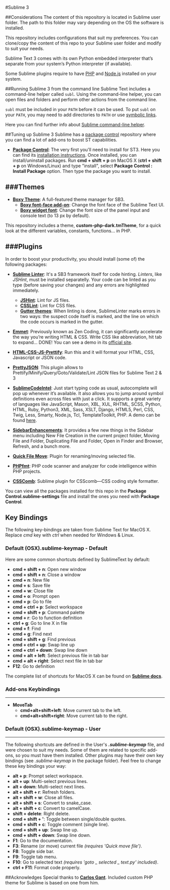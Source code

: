 #Sublime 3

##Considerations
The content of this repository is located in Sublime user folder. The path to this folder may vary depending on the OS the software is installed. 

This repository includes configurations that suit my preferences. You can clone/copy the content of this repo to your Sublime user folder and modify to suit your needs.

Sublime Text 3 comes with its own Python embedded interpreter that’s separate from your system’s Python interpreter (if available).

Some Sublime plugins require to have [PHP](http://php.net/downloads.php) and [Node.js](https://docs.npmjs.com/getting-started/installing-node) installed on your system.


##Running Sublime 3 from the command line
Sublime Text includes a command-line helper called `subl`. Using the command-line helper, you can open files and folders and perform other actions from the command line.

`subl` must be included in your `PATH` before it can be used. To put `subl` on your `PATH`, you may need to add directories to `PATH` or use [symbolic links](http://olivierlacan.com/posts/launch-sublime-text-3-from-the-command-line/).

Here you can find further info about [Sublime command-line helper](http://docs.sublimetext.info/en/latest/command_line/command_line.html).


##Tuning up Sublime 3
Sublime has a [package control](https://packagecontrol.io) repository where you can find a lot of add-ons to boost ST capabilities.

* **[Package Control](https://packagecontrol.io/)**: The very first you'll need to install for ST3. Here you can find its [installation instructions](https://packagecontrol.io/installation). Once installed, you can install/uninstall packages. Run **cmd + shift + p** on MacOS X (**ctrl + shift + p** on Windows/Linux) and type "install", select **Package Control : Install Package** option. Then type the package you want to install.


###Themes
---

* **[Boxy Theme](https://github.com/ihodev/sublime-boxy)**: A full-featured theme manager for SB3.
	* **[Boxy font-face add-on](https://packagecontrol.io/packages/Boxy%20Theme%20Addon%20-%20Font%20Face)**: Change the font face of the Sublime Text UI. 
	* **[Boxy widget font](https://packagecontrol.io/packages/Boxy%20Theme%20Addon%20-%20Widget%20Font%20Size)**: Change the font size of the panel input and console text (to 13 px by default).

This repository includes a theme, **custom-php-dark.tmTheme**, for a quick look at the different variables, constants, functions... in PHP.


###Plugins
---
In order to boost your productivity, you should install (some of) the following packages:

* **[Sublime Linter](https://packagecontrol.io/packages/SublimeLinter)**: It's a SB3 framework itself for code hinting. *Linters*, like *JSHint*, must be installed separatelly. Your code can be linted as you type (before saving your changes) and any errors are highlighted immediately.

	* **[JSHint](https://packagecontrol.io/packages/JSHint)**: Lint for JS files.
	* **[CSSLint](https://github.com/CSSLint/csslint)**: Lint for CSS files.
	* **[Gutter themes](http://www.sublimelinter.com/en/latest/gutter_themes.html)**: When linting is done, SublimeLinter marks errors in two ways: the suspect code itself is marked, and the line on which the code occurs is marked in the gutter.

* **[Emmet](https://packagecontrol.io/packages/Emmet)**: Previously known as Zen Coding, it can significantly accelerate the way you’re writing HTML & CSS. Write CSS like abbreviation, hit tab to expand… DONE! You can see a demo in its [official site](http://emmet.io/).

* **[HTML-CSS-JS-Prettify](https://packagecontrol.io/packages/HTML-CSS-JS%20Prettify)**: Run this and it will format your HTML, CSS, Javascript or JSON code.

* **[PrettyJSON](https://packagecontrol.io/packages/Pretty%20JSON)**: This plugin allows to Prettify/Minify/Query/Goto/Validate/Lint JSON files for Sublime Text 2 & 3

* **[SublimeCodeIntel](https://packagecontrol.io/packages/SublimeCodeIntel)**: Just start typing code as usual, autocomplete will pop up whenever it’s available. It also allows you to jump around symbol definitions even across files with just a click. It supports a great variety of languages like JavaScript, Mason, XBL, XUL, RHTML, SCSS, Python, HTML, Ruby, Python3, XML, Sass, XSLT, Django, HTML5, Perl, CSS, Twig, Less, Smarty, Node.js, Tcl, TemplateToolkit, PHP. A demo can be found [here](http://sublimecodeintel.github.io/SublimeCodeIntel/).

* **[SidebarEnhancements](https://packagecontrol.io/packages/SideBarEnhancements)**: It provides a few new things in the Sidebar menu including New File Creation in the current project folder, Moving File and Folder, Duplicating File and Folder, Open in Finder and Browser, Refresh, and a bunch more.

* **[Quick File Move](https://github.com/wulftone/sublime-text-quick-file-move)**: Plugin for renaming/moving selected file.

* **[PHPfmt](https://github.com/nanch/phpfmt_stable/)**: PHP code scanner and analyzer for code intelligence within PHP projects.

* **[CSSComb](https://github.com/csscomb/sublime-csscomb/)**: Sublime plugin for CSScomb—CSS coding style formatter.

You can view all the packages installed for this repo in the **Package Control.sublime-settings** file and install the ones you need with **Package Control**.


## Key Bindings

The following key-bindings are taken from Sublime Text for MacOS X. Replace *cmd* key with *ctrl* when needed for Windows & Linux.

### Default (OSX).sublime-keymap - Default

Here are some common shortcuts defined by SublimeText by default:

* **cmd + shift + n**: Open new window
* **cmd + shift + n**: Close a window
* **cmd + n**: New file
* **cmd + s**: Save file
* **cmd + w**: Close file
* **cmd + o**: Prompt open
* **cmd + p**: Go to file
* **cmd + ctrl + p**: Select workspace
* **cmd + shift + p**: Command palette
* **cmd + r**: Go to function definition
* **ctrl + g**: Go to line X in file
* **cmd + f**: Find
* **cmd + g**: Find next
* **cmd + shift + g**: Find previous
* **cmd + ctrl + up**: Swap line up
* **cmd + ctrl + down**: Swap line down
* **cmd + alt + left**: Select previous file in tab bar
* **cmd + alt + right**: Select next file in tab bar
* **F12**: Go to definition

The complete list of shortcuts for MacOS X can be found on **[Sublime docs](http://docs.sublimetext.info/en/latest/reference/keyboard_shortcuts_osx.html)**.

### Add-ons Keybindings
---
* **MoveTab**
	* **cmd+alt+shift+left**: Move current tab to the left.
	* **cmd+alt+shift+right**: Move current tab to the right.

### Default (OSX).sublime-keymap - User
---
The following shortcuts are defined in the User's ***.sublime-keymap*** file, and were chosen to suit my needs. Some of them are related to specific add-ons, so you must have them installed. Other plugins may have their own key bindings (see *.sublime-keymap* in the package folder). Feel free to change these key bindings your way:

* **alt + p**: Prompt select workspace.
* **alt + up**: Multi-select previous lines.
* **alt + down**: Multi-select next lines.
* **alt + shift + r**: Refresh folders.
* **alt + shift + w**: Close all files.
* **alt + shift + s**: Convert to snake_case.
* **alt + shift + c**: Convert to camelCase.
* **shift + delete**: Right delete.
* **cmd + shift + '**: Toggle between single/double quotes.
* **cmd + shift + c**: Toggle comment (single line).
* **cmd + shift + up**: Swap line up.
* **cmd + shift + down**: Swap line down.
* **F1**: Go to the documentation.
* **F3**: Rename (or move) current file *(requires 'Quick move file')*.
* **F8**: Toggle side bar.
* **F9**: Toggle tab menu.
* **F10**: Go to selected text *(requires 'goto _ selected _ text.py' included)*.
* **ctrl + F11**: Format code properly.


##Acknowledges
Special thanks to **[Carlos Gant](https://github.com/adael)**. Included custom PHP theme for Sublime is based on one from him.